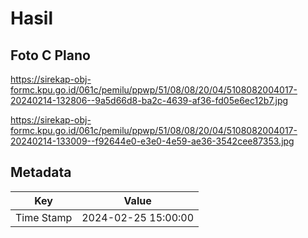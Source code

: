 # Hasil

## Foto C Plano

https://sirekap-obj-formc.kpu.go.id/061c/pemilu/ppwp/51/08/08/20/04/5108082004017-20240214-132806--9a5d66d8-ba2c-4639-af36-fd05e6ec12b7.jpg

https://sirekap-obj-formc.kpu.go.id/061c/pemilu/ppwp/51/08/08/20/04/5108082004017-20240214-133009--f92644e0-e3e0-4e59-ae36-3542cee87353.jpg


## Metadata

| Key        | Value               |
| ---------- | ------------------- |
| Time Stamp | 2024-02-25 15:00:00 |



